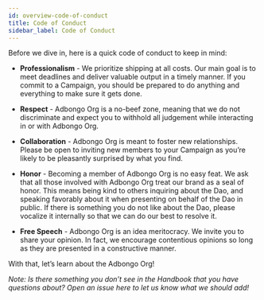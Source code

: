 ```yaml
---
id: overview-code-of-conduct
title: Code of Conduct
sidebar_label: Code of Conduct
---
```


Before we dive in, here is a quick code of conduct to keep in mind:

  * **Professionalism** - We prioritize shipping at all costs. Our main goal is to meet deadlines and deliver valuable output in a timely manner. If you commit to a Campaign, you should be prepared to do anything and everything to make sure it gets done.

  * **Respect** -  Adbongo Org is a no-beef zone, meaning that we do not discriminate and expect you to withhold all judgement while interacting in or with Adbongo Org.

  * **Collaboration** - Adbongo Org is meant to foster new relationships. Please be open to inviting new members to your Campaign as you’re likely to be pleasantly surprised by what you find.

  * **Honor** - Becoming a member of Adbongo Org is no easy feat. We ask that all those involved with Adbongo Org treat our brand as a seal of honor. This means being kind to others inquiring about the Dao, and speaking favorably about it when presenting on behalf of the Dao in public. If there is something you do not like about the Dao, please vocalize it internally so that we can do our best to resolve it.

  * **Free Speech** - Adbongo Org is an idea meritocracy. We invite you to share your opinion. In fact, we encourage contentious opinions so long as they are presented in a constructive manner.


With that, let’s learn about the Adbongo Org!

_Note: Is there something you don’t see in the Handbook that you have questions about? Open an issue here to let us know what we should add!_
